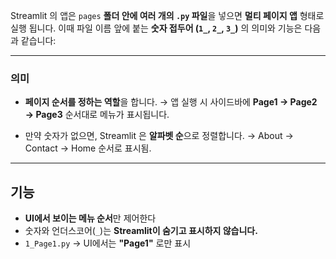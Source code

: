 Streamlit 의 앱은 `pages` **폴더 안에 여러 개의 `.py` 파일**을 넣으면 **멀티 페이지 앱** 형태로 실행 됩니다.
이때 파일 이름 앞에 붙는 **숫자 접두어 (`1_`, `2_`, `3_`)** 의 의미와 기능은 다음과 같습니다:

---

### 의미

* **페이지 순서를 정하는 역할**을 합니다.
  → 앱 실행 시 사이드바에 **Page1 → Page2 → Page3** 순서대로 메뉴가 표시됩니다.

* 만약 숫자가 없으면, Streamlit 은 **알파벳 순**으로 정렬합니다.
  → About → Contact → Home 순서로 표시됨.

---

## 기능
- **UI에서 보이는 메뉴 순서**만 제어한다
- 숫자와 언더스코어(`_`)는 **Streamlit이 숨기고 표시하지 않습니다.**
- `1_Page1.py` → UI에서는 **"Page1"** 로만 표시
